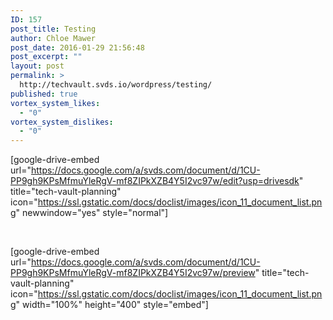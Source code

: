 ```yaml
---
ID: 157
post_title: Testing
author: Chloe Mawer
post_date: 2016-01-29 21:56:48
post_excerpt: ""
layout: post
permalink: >
  http://techvault.svds.io/wordpress/testing/
published: true
vortex_system_likes:
  - "0"
vortex_system_dislikes:
  - "0"
---
```

[google-drive-embed url="https://docs.google.com/a/svds.com/document/d/1CU-PP9gh9KPsMfmuYleRgV-mf8ZIPkXZB4Y5I2vc97w/edit?usp=drivesdk" title="tech-vault-planning" icon="https://ssl.gstatic.com/docs/doclist/images/icon_11_document_list.png" newwindow="yes" style="normal"]

&nbsp;

[google-drive-embed url="https://docs.google.com/a/svds.com/document/d/1CU-PP9gh9KPsMfmuYleRgV-mf8ZIPkXZB4Y5I2vc97w/preview" title="tech-vault-planning" icon="https://ssl.gstatic.com/docs/doclist/images/icon_11_document_list.png" width="100%" height="400" style="embed"]